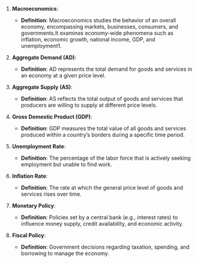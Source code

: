 
1. **Macroeconomics**:
    
    - **Definition**: Macroeconomics studies the behavior of an overall economy, encompassing markets, businesses, consumers, and governments.It examines economy-wide phenomena such as inflation, economic growth, national income, GDP, and unemployment1.
    
1. **Aggregate Demand (AD)**:
    
    - **Definition**: AD represents the total demand for goods and services in an economy at a given price level.
3. **Aggregate Supply (AS)**:
    
    - **Definition**: AS reflects the total output of goods and services that producers are willing to supply at different price levels.
4. **Gross Domestic Product (GDP)**:
    
    - **Definition**: GDP measures the total value of all goods and services produced within a country’s borders during a specific time period.
5. **Unemployment Rate**:
    
    - **Definition**: The percentage of the labor force that is actively seeking employment but unable to find work.
6. **Inflation Rate**:
    
    - **Definition**: The rate at which the general price level of goods and services rises over time.
7. **Monetary Policy**:
    
    - **Definition**: Policies set by a central bank (e.g., interest rates) to influence money supply, credit availability, and economic activity.
8. **Fiscal Policy**:
    
    - **Definition**: Government decisions regarding taxation, spending, and borrowing to manage the economy.